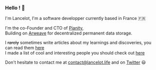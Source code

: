 ### Hello ! 👋

I'm Lancelot,
I'm a software developper currently based in France 🇫🇷

I'm the co-Founder and CTO of [Pianity](https://pianity.com),<br>
Building on [Arweave](https://arweave.org) for decentralized permanent data storage.

I <s>rarely</s> sometimes write articles about my learnings and discoveries, you can read them [here](https://blog.lancelot.life)<br>
I made a list of cool and interesting people you should check out [here](https://lancelot.life/influences)

Don't hesitate to contact me at contact@lancelot.life and on [Twitter](https://twitter.com/ZerevoSerossu) 😃
